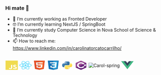 ### Hi mate 👋

- 🔭 I’m currently working as Fronted Developer 
- 🤓 I’m currently learning NextJS / SpringBoot 
- 🚀 I’m currently study Computer Science in Nova School of Science & Technology
- 📫 How to reach me: https://www.linkedin.com/in/carolinatorcatocarrilho/


<!--   <div align="center">
  <a href="https://github.com/CarolinaTC">
  <img height="150em" src="https://github-readme-stats.vercel.app/api?username=CarolinaTC&show_icons=true&theme=calm&include_all_commits=true&count_private=true"/>
  <img height="150em" src="https://github-readme-stats.vercel.app/api/top-langs/?username=CarolinaTC&layout=compact&langs_count=7&theme=calm"/>

</div> -->
  
  
  <div style="display: inline_block"><br>
  <img align="center" alt="Carol-Js" height="30" width="40" src="https://raw.githubusercontent.com/devicons/devicon/master/icons/javascript/javascript-plain.svg">
  <img align="center" alt="Carol-React" height="30" width="40" src="https://raw.githubusercontent.com/devicons/devicon/master/icons/react/react-original.svg">
  <img align="center" alt="Carol-HTML" height="30" width="40" src="https://raw.githubusercontent.com/devicons/devicon/master/icons/html5/html5-original.svg">
  <img align="center" alt="Carol-CSS" height="30" width="40" src="https://raw.githubusercontent.com/devicons/devicon/master/icons/css3/css3-original.svg">
  <img align="center" alt="Carol-Python" height="30" width="40" src="https://raw.githubusercontent.com/devicons/devicon/master/icons/python/python-original.svg">
  <img align="center" alt="Carol-Csharp" height="30" width="40" src="https://raw.githubusercontent.com/devicons/devicon/master/icons/csharp/csharp-original.svg">
<!--   <img align="center" alt="django" height="40" width="40" src="https://cdn.jsdelivr.net/gh/devicons/devicon/icons/django/django-original.svg"> -->
  <img align="center" alt="Carol-spring" height="30" width="40" src="https://cdn.jsdelivr.net/gh/devicons/devicon/icons/spring/spring-original.svg">
<img align="center" alt="Carol-Vue" height="30" width="40" src="https://raw.githubusercontent.com/devicons/devicon/master/icons/vuejs/vuejs-original.svg">



</div>

<div>
    
<!--   ![Snake animation](https://github.com/CarolinaTC/CarolinaTC/blob/output/github-contribution-grid-snake.svg)-->
  
</div>
